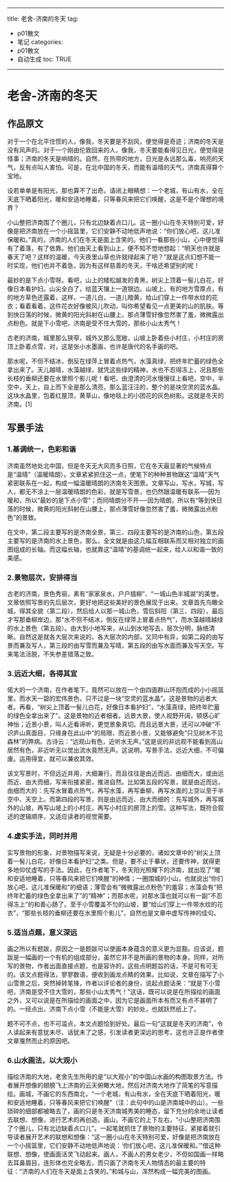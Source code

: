  
---
title: 老舍-济南的冬天 
tag: 
- p01散文 
- 笔记
categories:
- p01散文 
- 自动生成
toc: TRUE
---
 
<h1 id="老舍-济南的冬天">老舍-济南的冬天</h1>
<h2 id="作品原文">作品原文</h2>
<p>对于一个在北平住惯的人，像我，冬天要是不刮风，便觉得是奇迹；济南的冬天是没有风声的。对于一个刚由伦敦回来的人，像我，冬天要能看得见日光，便觉得是怪事；济南的冬天是响晴的。自然，在热带的地方，日光是永远那么毒，响亮的天气，反有点叫人害怕。可是，在北中国的冬天，而能有温晴的天气，济南真得算个宝地。</p>
<p>设若单单是有阳光，那也算不了出奇。请闭上眼睛想：一个老城，有山有水，全在天底下晒着阳光，暖和安适地睡着，只等春风来把它们唤醒，这是不是个理想的境界？</p>
<p>小山整把济南围了个圈儿，只有北边缺着点口儿。这一圈小山在冬天特别可爱，好像是把济南放在一个小摇篮里，它们安静不动地低声地说：“你们放心吧，这儿准保暖和。”真的，济南的人们在冬天是面上含笑的。他们一看那些小山，心中便觉得有了着落，有了依靠。他们由天上看到山上，便不知不觉地想起：“明天也许就是春天了吧？这样的温暖，今天夜里山草也许就绿起来了吧？”就是这点幻想不能一时实现，他们也并不着急，因为有这样慈善的冬天，干啥还希望别的呢！</p>
<p>最妙的是下点小雪呀。看吧，山上的矮松越发的青黑，树尖上顶着一髻儿白花，好像日本看护妇。山尖全白了，给蓝天镶上一道银边。山坡上，有的地方雪厚点，有的地方草色还露着，这样，一道儿白，一道儿暗黄，给山们穿上一件带水纹的花衣；看着看着，这件花衣好像被风儿吹动，叫你希望看见一点更美的山的肌肤。等到快日落的时候，微黄的阳光斜射在山腰上，那点薄雪好像忽然害了羞，微微露出点粉色。就是下小雪吧，济南是受不住大雪的，那些小山太秀气！</p>
<p>古老的济南，城里那么狭窄，城外又那么宽敞，山坡上卧着些小村庄，小村庄的房顶上卧着点雪，对，这是张小水墨画，也许是唐代的名手画的吧。</p>
<p>那水呢，不但不结冰，倒反在绿萍上冒着点热气，水藻真绿，把终年贮蓄的绿色全拿出来了。天儿越晴，水藻越绿，就凭这些绿的精神，水也不忍得冻上，况且那些长枝的垂柳还要在水里照个影儿呢！看吧，由澄清的河水慢慢往上看吧，空中，半空中，天上，自上而下全是那么清亮，那么蓝汪汪的，整个的是块空灵的蓝水晶。这块水晶里，包着红屋顶，黄草山，像地毯上的小团花的灰色树影。这就是冬天的济南。[1]</p>
<h2 id="写景手法">写景手法</h2>
<h3 id="基调统一色彩和谐">1.基调统一，色彩和谐</h3>
<p>济南虽然地处北中国，但是冬天无大风而多日照，它在冬天最显著的气候特点是“温晴”（温暖晴朗）。文章紧紧抓住这一点，使笔下的种种景物跟这“温晴”天气紧密联系在一起，构成一幅温暖晴朗的济南冬天图景。文章写山，写水，写城，写人，都无不涂上一层温暖晴朗的色彩，就是写雪景，也仍然跟温暖有联系──因为暖和，所以“最妙的是下点小雪”；而同晴朗分不开──因为晴朗，所以有“等到快日落的时候，微黄的阳光斜射在山腰上，那点薄雪好像忽然害了羞，微微露出点粉色”的景致。</p>
<p>在文中，第二段主要写的是济南全景，第三、四段主要写的是济南的山色，第五段主要写的是济南的水上景色，那么，全文就是由这几幅互相联系而又相对独立的画图组成的长轴。而这幅长轴，也就靠这“温晴”的基调统一起来，给人以和谐一致的美感。</p>
<h3 id="景物层次安排得当">2.景物层次，安排得当</h3>
<p>古老的济南，景色秀丽，素有“家家泉水，户户插柳”、“一城山色半城湖”的美誉。文章依照写景的先后层次，更好地把这些美好的景色展现于出来。文章首先鸟瞰全城，得其全貌（第二段），然后给人以那一城山色，雪后斜阳（第三、四段），最后才写那垂柳岸边，那“水不但不结冰，倒反在绿萍上冒着点热气”，而水藻越晴越绿的水上景色（第五段）。由大到小地写来，从山到水地写去，层次分明，脉络清晰。自然这是就各大层次来说的，各大层次的内部，又同中有异，如第二段的由写景而兼及写人，第三段的由写雪而兼及写晴，第五段的由写水面而兼及写天空。写来笔法活脱，不失参差错落之致。</p>
<h3 id="远近大细各得其宜">3.远近大细，各得其宜</h3>
<p>偌大的一个济南，在作者笔下，竟然可以放在一个由四面群山环抱而成的小小摇篮里，而水天一碧的宏伟景色，只不过是一块“空灵的蓝水晶”。这是景物的远者大者。再看，“树尖上顶着一髻儿白花，好像日本看护妇”，“水藻真绿，把终年贮蓄的绿色全拿出来了”。这是景物的近者细者。远景大景，使人视野开阔，顿感心旷神怡；近景小景，叫人近看谛听，更觉景象真切。而且远景大景，还可以冲破“不识庐山真面目，只缘身在此山中”的局限，而近景小景，又能够避免“只见树木不见森林”的弊病。古诗云：“远观山有色，近听水无声。”这是说的非远观不能看到高山居然有色，非近听无以觉出流水竟然无声。这说明，写景手法，远近大细，不可偏废。运用得宜，就可以兼收其效。</p>
<p>该文写景时，不但远近并用，大细兼行，而且往往是由近而远、由细而大，或由远而近、由大而细，写来衔接紧密，推进自然。比如第五段的写景，就是由近而远，由细而大的：先写水冒着点热气，再写水藻，再写垂柳，再写水面的上空以至于半空中、天空上。而第四段的写景，则是由远而近、由大而细的：先写城外，再写城外的山坡，再写山坡上的小村庄，再写小村庄的房顶上的雪。这种写法，既符合叙述的逻辑顺序，又适应读者的视觉需要。</p>
<h3 id="虚实手法同时并用">4.虚实手法，同时并用</h3>
<p>实写景物的形象，对景物描写来说，无疑是十分必要的，诸如文章中的“树尖上顶着一髻儿白花，好像日本看护妇”之类。但是，要不止于摹状，还要传神，就得更多地仰仗虚写的手法。因此，在作者笔下，冬天阳光照耀下的济南，就出现了“暖和安适地睡着，只等春风来把它们唤醒”的神情；一圈围城的小山，也就说出“你们放心吧，这儿准保暖和”的细语；薄雪会有“微微露出点粉色”的羞容；水藻会有“把终年贮蓄的绿色全拿出来了”的“精神”；而那水呢，对那水藻也就可以有一副“不忍得冻上”的和善心肠了。至于小雪覆盖不匀的山坡，要“给山们穿上一件带水纹的花衣”，“那些长枝的垂柳还要在水里照个影儿”，自然也是文章中虚写传神的佳句。</p>
<h3 id="适当点题意义深远">5.适当点题，意义深远</h3>
<p>画之所以有题跋，原因之一是题跋可以使画本身蕴含的意义更为显豁。应该说，题跋是一幅画的一个有机的组成部分，虽然它并不是所画的景物的本身。同样，对所写的景物，作者出面直接点题，也是容许的，这些点明题旨的话，不是可有可无的。该文点题得法，寥寥数语，便收到画龙点睛的效果。比如说，文章在描写了小山雪景之后，突然掉转笔锋，作者以评论者的身份，说起点题话来：“就是下小雪吧，济南是受不住大雪的，那些小山太秀气！”这话，既可以说是在所描绘的画面之外，又可以说是在所描绘的画面之中，因为它是画面所本有而又有点不甚明了的。一经点出，济南下点小雪（不能是大雪）的妙处，也就跃然纸上了。</p>
<p>题不可不点，也不可滥点，本文点题恰到好处。最后一句“这就是冬天的济南”，令人读起来有意犹未尽、话犹未了之感，引发读者更深远的思考，这也许正是作者使文章戛然而止的原因吧。</p>
<h3 id="山水画法以大观小">6.山水画法，以大观小</h3>
<p>描绘济南的大地，老舍先生所用的是“以大观小”的中国山水画的构图取景方法。作者展开想像的翅膀飞上济南的云天俯瞰大地，然后对济南大地作了简笔的写意描绘。画城，不画它的东西南北，“一个老城，有山有水，全在天底下晒着阳光，暖和安适地睡着，只等春风来把它们唤醒”（注：此句中的山是济南城中的山）。一些琐碎的细部都被略去了，画的只是冬天济南城秀美的睡态，留下充分的余地让读者去联想、想像，进行艺术的再创造。画山，不画它的上下左右，“小山整把济南围了个圈儿，只有北边缺着点口儿”。一起笔就抓住了景物的主要特征，紧接着就引导读者展开艺术的联想和想像：“这一圈小山在冬天特别可爱，好像是把济南放在一个小摇篮里，它们安静不动地低声地说：‘你们放心吧，这儿准保暖和。’”借这种联想、想像，使画面活灵飞动起来。画人，不画人的男女老少，不但如国画一样略去耳鼻眉目，连形体也完全略去，而只画了济南冬天人物情态的最主要的特征：“济南的人们在冬天是面上含笑的。”和城与山，浑然构成一幅完美的图画。</p>
